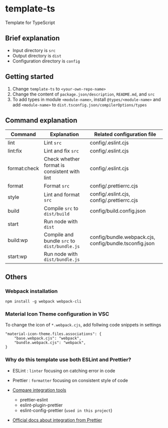 # template-ts
Template for TypeScript

## Brief explanation
- Input directory is `src`
- Output directory is `dist`
- Configuration directory is `config`

## Getting started
1. Change `template-ts` to `<your-own-repo-name>`
2. Change the content of `package.json/description`, `README.md`, and `src`
4. To add types in module `<module-name>`, install `@types/<module-name>` and add `<module-name>` to `dist.tsconfig.json/compilerOptions/types`


## Command explanation
| Command      | Explanation                                  | Related configuration file                             |
|--------------|----------------------------------------------|--------------------------------------------------------|
| lint         | Lint `src`                                   | config/.eslint.cjs                                     |
| lint:fix     | Lint and fix `src`                           | config/.eslint.cjs                                     |
| format:check | Check whether format is consistent with lint | config/.eslint.cjs                                     |
| format       | Format `src`                                 | config/.prettierrc.cjs                                 |
| style        | Lint and format `src`                        | config/.eslint.cjs, config/.prettierrc.cjs             |
| build        | Compile `src` to `dist/build`                | config/build.config.json                               |
| start        | Run node with `dist`                         |                                                        |
| build:wp     | Compile and bundle `src` to `dist/bundle.js` | config/bundle.webpack.cjs, config/bundle.tsconfig.json |
| start:wp     | Run node with `dist/bundle.js`               |                                                        |

## Others
### Webpack installation
 ```
npm install -g webpack webpack-cli
 ```

### Material Icon Theme configuration in VSC
To change the icon of `*.webpack.cjs`, add follwing code snippets in settings

```
"material-icon-theme.files.associations": {
    "base.webpack.cjs": "webpack",
    "bundle.webpack.cjs": "webpack",
}
```
### Why do this template use both ESLint and Prettier?
- ESLint : `linter` focusing on catching error in code
- Prettier : `formatter` focusing on consistent style of code

- [Compare integration tools](https://stackoverflow.com/questions/44690308)
    - prettier-eslint
    - eslint-plugin-prettier
    - eslint-config-prettier (`used in this project`)
- [Official docs about integration from Prettier](https://prettier.io/docs/en/integrating-with-linters)